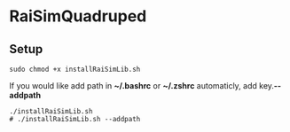 # RaiSimQuadruped

## Setup

```
sudo chmod +x installRaiSimLib.sh
```
If you would like add path in **~/.bashrc** or **~/.zshrc** automaticly, add key.**--addpath**
```
./installRaiSimLib.sh 
# ./installRaiSimLib.sh --addpath
```
